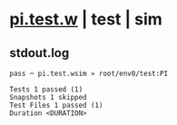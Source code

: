 # [pi.test.w](../../../../../../tests/sdk_tests/math/pi.test.w) | test | sim

## stdout.log
```log
pass ─ pi.test.wsim » root/env0/test:PI

Tests 1 passed (1)
Snapshots 1 skipped
Test Files 1 passed (1)
Duration <DURATION>
```

